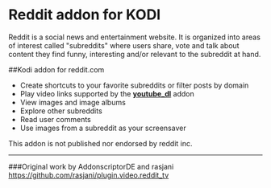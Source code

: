 # Reddit addon for KODI 
Reddit is a social news and entertainment website. It is organized into areas of interest called "subreddits" where users share, vote and talk about content they find funny, interesting and/or relevant to the subreddit at hand.

##Kodi addon for reddit.com
- Create shortcuts to your favorite subreddits or filter posts by domain
- Play video links supported by the [__youtube_dl__](https://github.com/ruuk/script.module.youtube.dl) addon
- View images and image albums
- Explore other subreddits
- Read user comments
- Use images from a subreddit as your screensaver

This addon is not published nor endorsed by reddit inc. 


---


###Original work by AddonscriptorDE and rasjani
https://github.com/rasjani/plugin.video.reddit_tv
